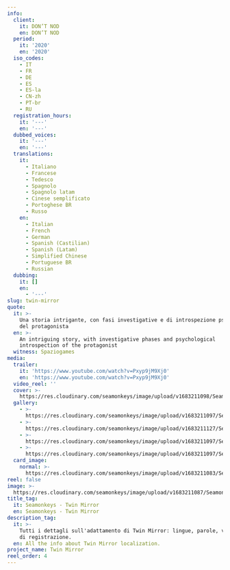 ```yaml
---
info:
  client:
    it: DON’T NOD
    en: DON’T NOD
  period:
    it: '2020'
    en: '2020'
  iso_codes:
    - IT
    - FR
    - DE
    - ES
    - ES-la
    - CN-zh
    - PT-br
    - RU
  registration_hours:
    it: '---'
    en: '---'
  dubbed_voices:
    it: '---'
    en: '---'
  translations:
    it:
      - Italiano
      - Francese
      - Tedesco
      - Spagnolo
      - Spagnolo latam
      - Cinese semplificato
      - Portoghese BR
      - Russo
    en:
      - Italian
      - French
      - German
      - Spanish (Castilian)
      - Spanish (Latam)
      - Simplified Chinese
      - Portuguese BR
      - Russian
  dubbing:
    it: []
    en:
      - '---'
slug: twin-mirror
quote:
  it: >-
    Una storia intrigante, con fasi investigative e di introspezione psicologica
    del protagonista
  en: >-
    An intriguing story, with investigative phases and psychological
    introspection of the protagonist
  witness: Spaziogames
media:
  trailer:
    it: 'https://www.youtube.com/watch?v=Pxyp9jM9Xj0'
    en: 'https://www.youtube.com/watch?v=Pxyp9jM9Xj0'
  video_reel: ''
  cover: >-
    https://res.cloudinary.com/seamonkeys/image/upload/v1683211098/Seamonkeys-website/cover/twin_mirror_cover_jpusgw_yhd9qw.jpg
  gallery:
    - >-
      https://res.cloudinary.com/seamonkeys/image/upload/v1683211097/Seamonkeys-website/gallery/twin_mirror_1_tmq33x_mtih8l.jpg
    - >-
      https://res.cloudinary.com/seamonkeys/image/upload/v1683211127/Seamonkeys-website/gallery/twin_mirror_2_gavwi4_oaeyfw.png
    - >-
      https://res.cloudinary.com/seamonkeys/image/upload/v1683211097/Seamonkeys-website/gallery/twin_mirror_3_npvdh8_gkaezu.webp
    - >-
      https://res.cloudinary.com/seamonkeys/image/upload/v1683211097/Seamonkeys-website/gallery/twin_mirror_4_wbqziq_ihzgpy.webp
  card_image:
    normal: >-
      https://res.cloudinary.com/seamonkeys/image/upload/v1683211083/Seamonkeys-website/cards/twin_mirror_w4v82h_jmwbgq.jpg
reel: false
image: >-
  https://res.cloudinary.com/seamonkeys/image/upload/v1683211087/Seamonkeys-website/meta/tag_image_twin_mirror_hywyvi_gvt2py.jpg
title_tag:
  it: Seamonkeys - Twin Mirror
  en: Seamonkeys - Twin Mirror
description_tag:
  it: >-
    Tutti i dettagli sull'adattamento di Twin Mirror: lingue, parole, voci, ore
    di registrazione.
  en: All the info about Twin Mirror localization.
project_name: Twin Mirror
reel_order: 4
---
```


